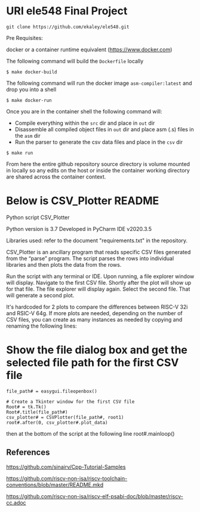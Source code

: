 # URI ele548 Final Project

`git clone https://github.com/ekaley/ele548.git`

Pre Requisites:

docker or a container runtime equivalent (https://www.docker.com)

The following command will build the `Dockerfile` locally

`$ make docker-build`

The following command will run the docker image `asm-compiler:latest` and drop you into a shell

`$ make docker-run`

Once you are in the container shell the following command will:
- Compile everything within the `src` dir and place in `out` dir
- Disassemble all compiled object files in `out` dir and place asm (.s) files in the `asm` dir
- Run the parser to generate the csv data files and place in the `csv` dir

`$ make run`

From here the entire github repository source directory is volume mounted in locally so any edits on the host
or inside the container working directory are shared across the container context.






# Below is CSV_Plotter README

Python script CSV_Plotter

Python version is 3.7
Developed in PyCharm IDE v2020.3.5

Libraries used: refer to the document "requirements.txt" in the repository.

CSV_Plotter is an ancillary program that reads specific CSV files generated from the “parse” program. The script parses the rows into individual libraries and then plots the data from the rows. 


Run the script with any terminal or IDE. Upon running, a file explorer window will display. Navigate to the first CSV file. Shortly after the plot will show up for that file. The file explorer will display again. Select the second file. That will generate a second plot.

It's hardcoded for 2 plots to compare the differences between RISC-V 32i and RSIC-V 64g. If more plots are needed, depending on the number of CSV files, you can create as many instances as needed by copying and renaming the following lines:


# Show the file dialog box and get the selected file path for the first CSV file
    file_path# = easygui.fileopenbox()

    # Create a Tkinter window for the first CSV file
    Root# = tk.Tk()
    Root#.title(file_path#)
    csv_plotter# = CSVPlotter(file_path#, root1)
    root#.after(0, csv_plotter#.plot_data)


then at the bottom of the script at the following line
root#.mainloop()


## References

https://github.com/sinairv/Cpp-Tutorial-Samples

https://github.com/riscv-non-isa/riscv-toolchain-conventions/blob/master/README.mkd

https://github.com/riscv-non-isa/riscv-elf-psabi-doc/blob/master/riscv-cc.adoc

